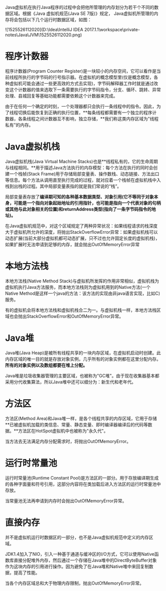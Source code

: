 Java虚拟机在执行Java程序的过程中会把他所管理的内存划分为若干个不同的数据区域。根据《Java 虚拟机规范(Java SE 7版)》规定， Java虚拟机所管理的内存将会包括以下几个运行时数据区域，如图：

![1525526112020](D:\Idea\IntelliJ IDEA 2017.1.1\workspace\private-notes\Java\JVM\1525526112020.png)

# 程序计数器

程序计数器(Program Counter Register)是一块较小的内存空间，它可以看作是当前线程所执行的字节码的行号指示器。在虚拟机的概念模型里(仅是概念模型，各种虚拟机可能会通过一些更高效的方式去实现)，字节码解释器工作时就是通过改变这个计数器的值来选取下一条需要执行的字节码指令，分支、循环、跳转、异常处理、县城回复等基础功能都需要依赖这个计数器来完成。

由于在任何一个确定的时刻，一个处理器都只会执行一条线程中的指令。因此，为了线程切换后能恢复到正确的执行位置，**每条线程都需要有一个独立的程序计数器，各条线程之间计数器互不影响，独立存储，**我们称这类内存区域为"线程私有"的内存。

# Java虚拟机栈

Java虚拟机栈(Java Virtual Machine Stacks)也是**线程私有的，它的生命周期与线程相同。**用于描述Java方法执行的内存模型：每个方法在执行的同时会创建一个栈帧(Stack Frame)用于存储局部变量表、操作数栈、动态链接、方法出口等信息。每个方法从调用直至执行完成的过程，就对应着一个栈帧在虚拟机栈中入栈到出栈的过程。其中局部变量表指的就是我们常说的“栈”。

局部变量表存放了**编译期可知的各种基本数据类型、对象引用(它不等同于对象本身，可能是一个指向对象起始地址的引用指针，也可能是指向一个代表对象的句柄或其他与此对象相关的位置)和returnAddress类型(指向了一条字节码指令的地址)。**

在Java虚拟机规范中，对这个区域规定了两种异常状况：如果线程请求的栈深度大于虚拟机所允许的深度，将抛出StackOverflowError异常：如果虚拟机栈可以动态扩展(当前大部分虚拟机都可动态扩展，只不过也允许固定长度的虚拟机栈)，如果扩展时无法申请到足够的内存，就会抛出OutOfMemoryError异常

# 本地方法栈

本地方法栈(Native Method Stack)与虚拟机所发挥的作用非常相似，虚拟机栈为虚拟机执行Java方法服务，而本地方法栈则为虚拟机用到的Native方法(一个Native Method是这样一个java的方法：该方法的实现由非java语言实现，比如C)服务。

有的虚拟机会将本地方法栈和虚拟机栈合二为一。与虚拟机栈一样，本地方法栈区域也会抛出StackOverflowError和OutOfMemoryError异常。

# Java堆

Java堆(Java Heap)是被所有线程共享的一块内存区域，在虚拟机启动时创建。此内存区域的唯一目的就是存放对象实例，几乎所有的对象实例都在这里分配内存。**所有的对象实例以及数组都要在堆上分配。**

Java堆是垃圾收集器管理的主要区域，也被称为"GC堆"。由于现在收集器基本都采用分代收集算法，所以Java堆中还可以细分为：新生代和老年代。

# 方法区

方法区(Method Area)和Java堆一样，是各个线程共享的内存区域，它用于存储**已被虚拟机加载的类信息、常量、静态变量、即时编译器编译后的代码等数据。**方法区在HotSpot虚拟机中也被称为"永久代"。

当方法去无法满足内存分配需求时，将抛出OutOfMemoryError。

# 运行时常量池

运行时常量池(Runtime Constant Pool)是方法区的一部分。用于存放编译期生成的各种字面量和符号引用，这部分内容将在类加载后进入方法区的运行时常量池中存放。

当常量池无法再申请到内存时会抛出OutOfMemoryError异常。

# 直接内存

并不是虚拟机运行时数据区的一部分，也不是Java虚拟机规范中定义的内存区域。 

JDK1.4加入了NIO，引入一种基于通道与缓冲区的I/O方式，它可以使用Native函数库直接分配堆外内存，然后通过一个存储在Java堆中的DirectByteBuffer对象作为这块内存的引用进行操作。因为避免了在Java堆和Native堆中来回复制数据，提高了性能。 

当各个内存区域总和大于物理内存限制，抛出OutOfMemoryError异常。 